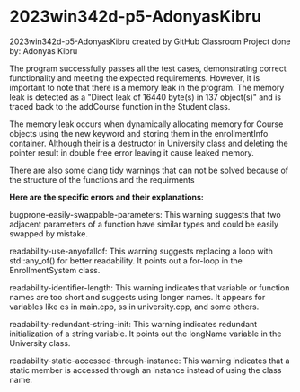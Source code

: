 # 2023win342d-p5-AdonyasKibru
2023win342d-p5-AdonyasKibru created by GitHub Classroom
Project done by: Adonyas Kibru

The program successfully passes all the test cases, demonstrating correct functionality
and meeting the expected requirements. However, it is important to note that there is a
memory leak in the program. The memory leak is detected as a "Direct leak of 16440 byte(s)
in 137 object(s)" and is traced back to the addCourse function in the Student class.

The memory leak occurs when dynamically allocating memory for Course objects using the 
new keyword and storing them in the enrollmentInfo container. Although their is a destructor in University class
and deleting the pointer result in double free error leaving it cause leaked memory. 

There are also some clang tidy warnings that can not be solved because of the structure of the functions
and the requirments 

**Here are the specific errors and their explanations:**

bugprone-easily-swappable-parameters: This warning suggests that two adjacent parameters of a function have
similar types and could be easily swapped by mistake.

readability-use-anyofallof: This warning suggests replacing a loop with std::any_of() for better readability.
It points out a for-loop in the EnrollmentSystem class.

readability-identifier-length: This warning indicates that variable or function names are too short and suggests 
using longer names. It appears for variables like es in main.cpp, ss in university.cpp, and some others.

readability-redundant-string-init: This warning indicates redundant initialization of a string variable. 
It points out the longName variable in the University class. 

readability-static-accessed-through-instance: This warning indicates that a static member is accessed 
through an instance instead of using the class name. 
